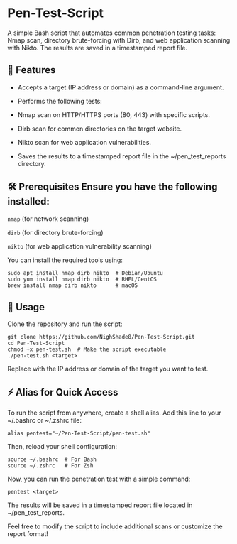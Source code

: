 # Pen-Test-Script
A simple Bash script that automates common penetration testing tasks: Nmap scan, directory brute-forcing with Dirb, and web application scanning with Nikto. The results are saved in a timestamped report file.

## 🚀 Features

* Accepts a target (IP address or domain) as a command-line argument.

* Performs the following tests:

* Nmap scan on HTTP/HTTPS ports (80, 443) with specific scripts.

* Dirb scan for common directories on the target website.

* Nikto scan for web application vulnerabilities.

* Saves the results to a timestamped report file in the ~/pen_test_reports directory.

## 🛠 Prerequisites Ensure you have the following installed:

`nmap` (for network scanning)

`dirb` (for directory brute-forcing)

`nikto` (for web application vulnerability scanning)

You can install the required tools using:

```
sudo apt install nmap dirb nikto  # Debian/Ubuntu
sudo yum install nmap dirb nikto  # RHEL/CentOS
brew install nmap dirb nikto      # macOS
```
## 📌 Usage

Clone the repository and run the script:
```
git clone https://github.com/NighShade8/Pen-Test-Script.git
cd Pen-Test-Script
chmod +x pen-test.sh  # Make the script executable
./pen-test.sh <target>
```
Replace <target> with the IP address or domain of the target you want to test.

## ⚡ Alias for Quick Access

To run the script from anywhere, create a shell alias. Add this line to your ~/.bashrc or ~/.zshrc file:

`alias pentest="~/Pen-Test-Script/pen-test.sh"`

Then, reload your shell configuration:

```
source ~/.bashrc  # For Bash
source ~/.zshrc   # For Zsh
```
Now, you can run the penetration test with a simple command:

`pentest <target>`

The results will be saved in a timestamped report file located in ~/pen_test_reports.

Feel free to modify the script to include additional scans or customize the report format!
